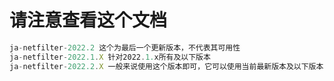 # 请注意查看这个文档
```javascript
ja-netfilter-2022.2 这个为最后一个更新版本，不代表其可用性
ja-netfilter-2022.1.X 针对2022.1.x所有及以下版本
ja-netfilter-2022.2.X 一般来说使用这个版本即可，它可以使用当前最新版本及以下版本
```